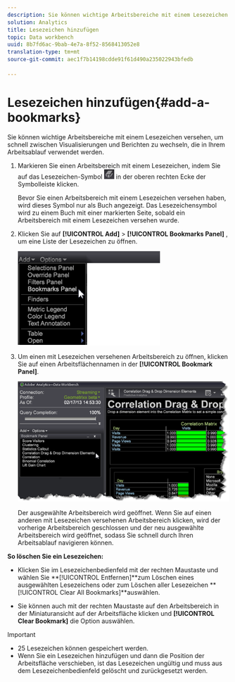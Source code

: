 ```yaml
---
description: Sie können wichtige Arbeitsbereiche mit einem Lesezeichen versehen, um schnell zwischen Visualisierungen und Berichten zu wechseln, die in Ihrem Arbeitsablauf verwendet werden.
solution: Analytics
title: Lesezeichen hinzufügen
topic: Data workbench
uuid: 8b7fd6ac-9bab-4e7a-8f52-8568413052e8
translation-type: tm+mt
source-git-commit: aec1f7b14198cdde91f61d490a235022943bfedb

---
```



# Lesezeichen hinzufügen{#add-a-bookmarks}

Sie können wichtige Arbeitsbereiche mit einem Lesezeichen versehen, um schnell zwischen Visualisierungen und Berichten zu wechseln, die in Ihrem Arbeitsablauf verwendet werden.

1. Markieren Sie einen Arbeitsbereich mit einem Lesezeichen, indem Sie auf das Lesezeichen-Symbol ![](assets/bookmark_icon.png) in der oberen rechten Ecke der Symbolleiste klicken.

   Bevor Sie einen Arbeitsbereich mit einem Lesezeichen versehen haben, wird dieses Symbol nur als Buch angezeigt. Das Lesezeichensymbol wird zu einem Buch mit einer markierten Seite, sobald ein Arbeitsbereich mit einem Lesezeichen versehen wurde.

1. Klicken Sie auf **[!UICONTROL Add]** > **[!UICONTROL Bookmarks Panel]** , um eine Liste der Lesezeichen zu öffnen.

   ![](assets/bookmarks_panel.png)

1. Um einen mit Lesezeichen versehenen Arbeitsbereich zu öffnen, klicken Sie auf einen Arbeitsflächennamen in der **[!UICONTROL Bookmark Panel]**.

   ![](assets/bookmarks_panel_left.png)

   Der ausgewählte Arbeitsbereich wird geöffnet. Wenn Sie auf einen anderen mit Lesezeichen versehenen Arbeitsbereich klicken, wird der vorherige Arbeitsbereich geschlossen und der neu ausgewählte Arbeitsbereich wird geöffnet, sodass Sie schnell durch Ihren Arbeitsablauf navigieren können.

**So löschen Sie ein Lesezeichen:**

* Klicken Sie im Lesezeichenbedienfeld mit der rechten Maustaste und wählen Sie **[!UICONTROL Entfernen<bookmark title>]**zum Löschen eines ausgewählten Lesezeichens oder zum Löschen aller Lesezeichen **[!UICONTROL Clear All Bookmarks]**auswählen.

* Sie können auch mit der rechten Maustaste auf den Arbeitsbereich in der Miniaturansicht auf der Arbeitsfläche klicken und **[!UICONTROL Clear Bookmark]** die Option auswählen.

>[!IMPORTANT]
>
>* 25 Lesezeichen können gespeichert werden.
>* Wenn Sie ein Lesezeichen hinzufügen und dann die Position der Arbeitsfläche verschieben, ist das Lesezeichen ungültig und muss aus dem Lesezeichenbedienfeld gelöscht und zurückgesetzt werden.
>



